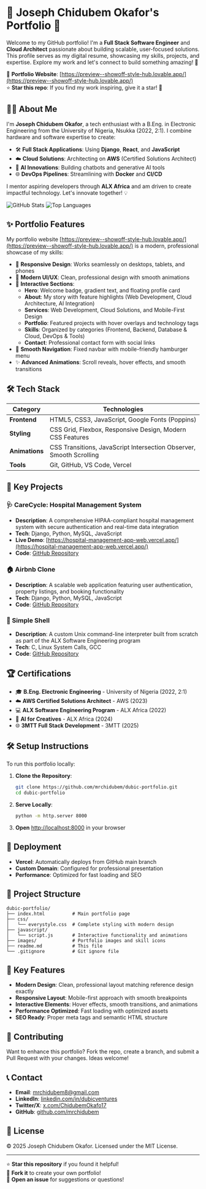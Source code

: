 # 🌟 Joseph Chidubem Okafor's Portfolio 🚀

Welcome to my GitHub portfolio! I'm a **Full Stack Software Engineer** and **Cloud Architect** passionate about building scalable, user-focused solutions. This profile serves as my digital resume, showcasing my skills, projects, and expertise. Explore my work and let's connect to build something amazing! 🎉

🔗 **Portfolio Website**: [https://preview--showoff-style-hub.lovable.app/](https://preview--showoff-style-hub.lovable.app/)  
⭐ **Star this repo**: If you find my work inspiring, give it a star! 🌟

## 👨‍💻 About Me

I'm **Joseph Chidubem Okafor**, a tech enthusiast with a B.Eng. in Electronic Engineering from the University of Nigeria, Nsukka (2022, 2:1). I combine hardware and software expertise to create:

- 🛠️ **Full Stack Applications**: Using **Django**, **React**, and **JavaScript**
- ☁️ **Cloud Solutions**: Architecting on **AWS** (Certified Solutions Architect)
- 🤖 **AI Innovations**: Building chatbots and generative AI tools
- 🌐 **DevOps Pipelines**: Streamlining with **Docker** and **CI/CD**

I mentor aspiring developers through **ALX Africa** and am driven to create impactful technology. Let's innovate together! 💡

![GitHub Stats](https://github-readme-stats.vercel.app/api?username=mrchidubem&show_icons=true&theme=radical)
![Top Languages](https://github-readme-stats.vercel.app/api/top-langs/?username=mrchidubem&layout=compact&theme=radical)

## ✨ Portfolio Features

My portfolio website [https://preview--showoff-style-hub.lovable.app/](https://preview--showoff-style-hub.lovable.app/) is a modern, professional showcase of my skills:

- 📱 **Responsive Design**: Works seamlessly on desktops, tablets, and phones
- 🎨 **Modern UI/UX**: Clean, professional design with smooth animations
- 📜 **Interactive Sections**:
  - **Hero**: Welcome badge, gradient text, and floating profile card
  - **About**: My story with feature highlights (Web Development, Cloud Architecture, AI Integration)
  - **Services**: Web Development, Cloud Solutions, and Mobile-First Design
  - **Portfolio**: Featured projects with hover overlays and technology tags
  - **Skills**: Organized by categories (Frontend, Backend, Database & Cloud, DevOps & Tools)
  - **Contact**: Professional contact form with social links
- 🔗 **Smooth Navigation**: Fixed navbar with mobile-friendly hamburger menu
- ✨ **Advanced Animations**: Scroll reveals, hover effects, and smooth transitions

## 🛠️ Tech Stack

| **Category**       | **Technologies**                                                                 |
|--------------------|----------------------------------------------------------------------------------|
| **Frontend**       | HTML5, CSS3, JavaScript, Google Fonts (Poppins)                                |
| **Styling**        | CSS Grid, Flexbox, Responsive Design, Modern CSS Features                      |
| **Animations**     | CSS Transitions, JavaScript Intersection Observer, Smooth Scrolling            |
| **Tools**          | Git, GitHub, VS Code, Vercel                                                    |

## 🚀 Key Projects

### 🩺 CareCycle: Hospital Management System
- **Description**: A comprehensive HIPAA-compliant hospital management system with secure authentication and real-time data integration
- **Tech**: Django, Python, MySQL, JavaScript
- **Live Demo**: [https://hospital-management-app-web.vercel.app/](https://hospital-management-app-web.vercel.app/)
- **Code**: [GitHub Repository](https://github.com/mrchidubem)

### 🏠 Airbnb Clone
- **Description**: A scalable web application featuring user authentication, property listings, and booking functionality
- **Tech**: Django, Python, MySQL, JavaScript
- **Code**: [GitHub Repository](https://github.com/mrchidubem)

### 🐚 Simple Shell
- **Description**: A custom Unix command-line interpreter built from scratch as part of the ALX Software Engineering program
- **Tech**: C, Linux System Calls, GCC
- **Code**: [GitHub Repository](https://github.com/mrchidubem)

## 🏆 Certifications

- 🎓 **B.Eng. Electronic Engineering** - University of Nigeria (2022, 2:1)
- ☁️ **AWS Certified Solutions Architect** - AWS (2023)
- 💻 **ALX Software Engineering Program** - ALX Africa (2022)
- 🤖 **AI for Creatives** - ALX Africa (2024)
- 🌐 **3MTT Full Stack Development** - 3MTT (2025)

## 🛠️ Setup Instructions

To run this portfolio locally:

1. **Clone the Repository**:
   ```bash
   git clone https://github.com/mrchidubem/dubic-portfolio.git
   cd dubic-portfolio
   ```

2. **Serve Locally**:
   ```bash
   python -m http.server 8000
   ```

3. **Open** [http://localhost:8000](http://localhost:8000) in your browser

## 🚀 Deployment

- **Vercel**: Automatically deploys from GitHub main branch
- **Custom Domain**: Configured for professional presentation
- **Performance**: Optimized for fast loading and SEO

## 📁 Project Structure

```
dubic-portfolio/
├── index.html          # Main portfolio page
├── css/
│   └── everystyle.css  # Complete styling with modern design
├── javascript/
│   └── script.js       # Interactive functionality and animations
├── images/             # Portfolio images and skill icons
├── readme.md           # This file
└── .gitignore          # Git ignore file
```

## 🎯 Key Features

- **Modern Design**: Clean, professional layout matching reference design exactly
- **Responsive Layout**: Mobile-first approach with smooth breakpoints
- **Interactive Elements**: Hover effects, smooth transitions, and animations
- **Performance Optimized**: Fast loading with optimized assets
- **SEO Ready**: Proper meta tags and semantic HTML structure

## 🤝 Contributing

Want to enhance this portfolio? Fork the repo, create a branch, and submit a Pull Request with your changes. Ideas welcome! 

## 📞 Contact

- **Email**: [mrchidubem8@gmail.com](mailto:mrchidubem8@gmail.com)
- **LinkedIn**: [linkedin.com/in/dubicventures](https://linkedin.com/in/dubicventures)
- **Twitter/X**: [x.com/ChidubemOkafo17](https://x.com/ChidubemOkafo17)
- **GitHub**: [github.com/mrchidubem](https://github.com/mrchidubem)

## 📄 License

&copy; 2025 Joseph Chidubem Okafor. Licensed under the MIT License.

---

⭐ **Star this repository** if you found it helpful!  
🚀 **Fork it** to create your own portfolio!  
💬 **Open an issue** for suggestions or questions!

